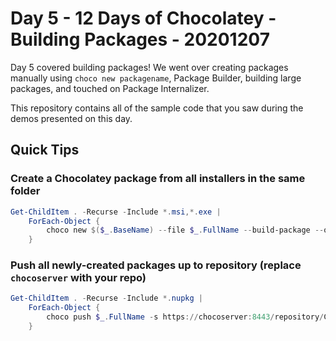 # Day 5 - 12 Days of Chocolatey - Building Packages - 20201207

Day 5 covered building packages! We went over creating packages manually using `choco new packagename`, Package Builder, building large packages, and touched on Package Internalizer.

This repository contains all of the sample code that you saw during the demos presented on this day.

## Quick Tips

### Create a Chocolatey package from all installers in the same folder

```powershell
Get-ChildItem . -Recurse -Include *.msi,*.exe |
    ForEach-Object {
        choco new $($_.BaseName) --file $_.FullName --build-package --output-directory C:\packages
    }
```

### Push all newly-created packages up to repository (replace `chocoserver` with your repo)

```powershell
Get-ChildItem . -Recurse -Include *.nupkg |
    ForEach-Object {
        choco push $_.FullName -s https://chocoserver:8443/repository/ChocolateyInternal/
    }
```
